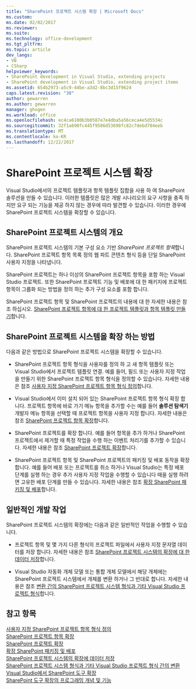 ```yaml
---
title: "SharePoint 프로젝트 시스템 확장 | Microsoft Docs"
ms.custom: 
ms.date: 02/02/2017
ms.reviewer: 
ms.suite: 
ms.technology: office-development
ms.tgt_pltfrm: 
ms.topic: article
dev_langs:
- VB
- CSharp
helpviewer_keywords:
- SharePoint development in Visual Studio, extending projects
- SharePoint development in Visual Studio, extending project items
ms.assetid: 654b2973-a5c9-44be-a3d2-8bc3d15f9624
caps.latest.revision: "38"
author: gewarren
ms.author: gewarren
manager: ghogen
ms.workload: office
ms.openlocfilehash: ec4ca6100b3b0587e7e4dba5a56ceca4e5d5534c
ms.sourcegitcommit: 32f1a690fc445f9586d53698fc82c7debd784eeb
ms.translationtype: MT
ms.contentlocale: ko-KR
ms.lasthandoff: 12/22/2017
---
```

# <a name="extending-the-sharepoint-project-system"></a>SharePoint 프로젝트 시스템 확장
  Visual Studio에서의 프로젝트 템플릿과 항목 템플릿 집합을 사용 하 여 SharePoint 솔루션을 만들 수 있습니다. 이러한 템플릿은 많은 개발 시나리오의 요구 사항을 충족 하지만 요구 되는 기능을 제공 하지 않는 경우에 따라 발견할 수 있습니다. 이러한 경우에 SharePoint 프로젝트 시스템을 확장할 수 있습니다.  
  
## <a name="overview-of-the-sharepoint-project-system"></a>SharePoint 프로젝트 시스템의 개요  
 SharePoint 프로젝트 시스템의 기본 구성 요소 기반 *SharePoint 프로젝트 항목*합니다. SharePoint 프로젝트 항목 목록 정의 웹 파트 콘텐츠 형식 등을 단일 SharePoint 사용자 지정을 나타냅니다.  
  
 SharePoint 프로젝트는 하나 이상의 SharePoint 프로젝트 항목을 포함 하는 Visual Studio 프로젝트. 또한 SharePoint 프로젝트 기능 및 배포에 대 한 패키지에 프로젝트 항목이 그룹화 되는 방법을 정의 하는 추가 구성 요소를 포함 합니다.  
  
 SharePoint 프로젝트 항목 및 SharePoint 프로젝트의 내용에 대 한 자세한 내용은 참조 하십시오. [SharePoint 프로젝트 항목에 대 한 프로젝트 템플릿과 항목 템플릿 만들기](../sharepoint/creating-item-templates-and-project-templates-for-sharepoint-project-items.md)합니다.  
  
## <a name="how-to-extend-the-sharepoint-project-system"></a>SharePoint 프로젝트 시스템을 확장 하는 방법  
 다음과 같은 방법으로 SharePoint 프로젝트 시스템을 확장할 수 있습니다.  
  
-   SharePoint 프로젝트 항목 형식을 사용자를 정의 하 고 새 항목 템플릿 또는 Visual Studio에서 프로젝트 템플릿 연결. 예를 들어, 필드 또는 사용자 지정 작업을 만들기 위한 SharePoint 프로젝트 항목 형식을 정의할 수 있습니다. 자세한 내용은 참조 [사용자 지정 SharePoint 프로젝트 항목 형식 정의](../sharepoint/defining-custom-sharepoint-project-item-types.md)합니다.  
  
-   Visual Studio에서 이미 설치 되어 있는 SharePoint 프로젝트 항목 형식 확장 합니다. 프로젝트 항목에 바로 가기 메뉴 항목을 추가할 수는 예를 들어 **솔루션 탐색기** 개발자 메뉴 항목을 선택할 때 프로젝트 항목을 사용자 지정 합니다. 자세한 내용은 참조 [SharePoint 프로젝트 항목 확장](../sharepoint/extending-sharepoint-project-items.md)합니다.  
  
-   SharePoint 프로젝트를 확장 합니다. 예를 들어 항목을 추가 하거나 SharePoint 프로젝트에서 제거할 때 특정 작업을 수행 하는 이벤트 처리기를 추가할 수 있습니다. 자세한 내용은 참조 [SharePoint 프로젝트 확장](../sharepoint/extending-sharepoint-projects.md)합니다.  
  
-   SharePoint 프로젝트 항목 및 SharePoint 프로젝트의 패키징 및 배포 동작을 확장 합니다. 예를 들어 배포 또는 프로젝트를 취소 하거나 Visual Studio는 특정 배포 단계를 실행 하는 경우 추가 사용자 지정 작업을 수행할 수 있습니다 때을 실행 하려면 고유한 배포 단계를 만들 수 있습니다. 자세한 내용은 참조 [확장 SharePoint 패키징 및 배포](../sharepoint/extending-sharepoint-packaging-and-deployment.md)합니다.  
  
## <a name="common-development-tasks"></a>일반적인 개발 작업  
 SharePoint 프로젝트 시스템의 확장에는 다음과 같은 일반적인 작업을 수행할 수 있습니다.  
  
-   프로젝트 항목 및 몇 가지 다른 형식의 프로젝트 파일에서 사용자 지정 문자열 데이터를 저장 합니다. 자세한 내용은 참조 [SharePoint 프로젝트 시스템의 확장에 대 한 데이터 저장](../sharepoint/saving-data-in-extensions-of-the-sharepoint-project-system.md)합니다.  
  
-   Visual Studio 자동화 개체 모델 또는 통합 개체 모델에서 해당 개체에는 SharePoint 프로젝트 시스템에서 개체를 변환 하거나 그 반대로 합니다. 자세한 내용은 참조 [변환 간의 SharePoint 프로젝트 시스템 형식과 기타 Visual Studio 프로젝트 형식](../sharepoint/converting-between-sharepoint-project-system-types-and-other-visual-studio-project-types.md)합니다.  
  
## <a name="see-also"></a>참고 항목  
 [사용자 지정 SharePoint 프로젝트 항목 형식 정의](../sharepoint/defining-custom-sharepoint-project-item-types.md)   
 [SharePoint 프로젝트 항목 확장](../sharepoint/extending-sharepoint-project-items.md)   
 [SharePoint 프로젝트 확장](../sharepoint/extending-sharepoint-projects.md)   
 [확장 SharePoint 패키징 및 배포](../sharepoint/extending-sharepoint-packaging-and-deployment.md)   
 [SharePoint 프로젝트 시스템의 확장에 데이터 저장](../sharepoint/saving-data-in-extensions-of-the-sharepoint-project-system.md)   
 [SharePoint 프로젝트 시스템 형식과 기타 Visual Studio 프로젝트 형식 간의 변환](../sharepoint/converting-between-sharepoint-project-system-types-and-other-visual-studio-project-types.md)   
 [Visual Studio에서 SharePoint 도구 확장](../sharepoint/extending-the-sharepoint-tools-in-visual-studio.md)   
 [SharePoint 도구 확장의 프로그래밍 개념 및 기능](../sharepoint/programming-concepts-and-features-for-sharepoint-tools-extensions.md)  
  
  